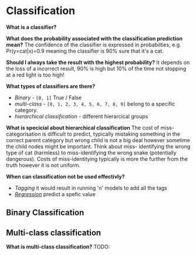# Classification

**What is a classifier?**

**What does the probability associated with the classification prediction
mean?**
The confidence of the classifier is expressed in probabilties, e.g.
Pr(y=cat|x)=0.9 meaning the classifier is 90% sure that it's a cat.

**Should I always take the result with the highest probability?**
It depends on the loss of a incorrect result, 90% is high but 10% of the time
not stopping at a red light is too high!

**What types of classifiers are there?**

- *Binary* - `[0, 1]` True / False
- *multi-class* - `[0, 1, 2, 3, 4, 5, 6, 7, 8, 9]` belong to a specific
category.
- *hierarchical classification* - different hierarcical groups

**What is specicial about hierarchical classification**
The cost of miss-categorisation is difficult to predict, typically mistaking
something in the correct parent category but wrong child is not a big deal
however sometime the child nodes might be important. Think about miss-
identifying the wrong type of cat (harmless) to miss-identifying the wrong snake
(potentially dangerous).  Costs of miss-identitying typically is more the
further from the truth however it is not uniform.

**When can classification not be used effectivly?**

- *Tagging* it would result in running 'n' models to add all the tags
- *[Regression](./regression.md)* predict a spefic value

## Binary Classification

## Multi-class classification

**What is multi-class classification?** TODO:
